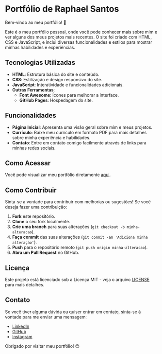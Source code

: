 # Portfólio de Raphael Santos

Bem-vindo ao meu portfólio! 🎉

Este é o meu portfólio pessoal, onde você pode conhecer mais sobre mim e ver alguns dos meus projetos mais recentes. O site foi criado com HTML, CSS e JavaScript, e inclui diversas funcionalidades e estilos para mostrar minhas habilidades e experiências.

## Tecnologias Utilizadas

- **HTML**: Estrutura básica do site e conteúdo.
- **CSS**: Estilização e design responsivo do site.
- **JavaScript**: Interatividade e funcionalidades adicionais.
- **Outras Ferramentas**:
  - **Font Awesome**: Ícones para melhorar a interface.
  - **GitHub Pages**: Hospedagem do site.

## Funcionalidades

- **Página Inicial**: Apresenta uma visão geral sobre mim e meus projetos.
- **Currículo**: Baixe meu currículo em formato PDF para mais detalhes sobre minha experiência e habilidades.
- **Contato**: Entre em contato comigo facilmente através de links para minhas redes sociais.

## Como Acessar

Você pode visualizar meu portfólio diretamente [aqui](https://raphaelsantos141.github.io/RaphaelAugustoPortfolio/).

## Como Contribuir

Sinta-se à vontade para contribuir com melhorias ou sugestões! Se você deseja fazer uma contribuição:

1. **Fork** este repositório.
2. **Clone** o seu fork localmente.
3. **Crie uma branch** para suas alterações (`git checkout -b minha-alteracao`).
4. **Faça commit** das suas alterações (`git commit -am 'Adiciona minha alteração'`).
5. **Push** para o repositório remoto (`git push origin minha-alteracao`).
6. **Abra um Pull Request** no GitHub.

## Licença

Este projeto está licenciado sob a Licença MIT - veja o arquivo [LICENSE](LICENSE) para mais detalhes.

## Contato

Se você tiver alguma dúvida ou quiser entrar em contato, sinta-se à vontade para me enviar uma mensagem:

- [LinkedIn](https://www.linkedin.com/in/raphaelsantos141)
- [GitHub](https://github.com/raphaelsantos141)
- [Instagram](https://www.instagram.com/raphael.adesign?igsh=dmN6OGEzY3h6OG00)

Obrigado por visitar meu portfólio! 😊
